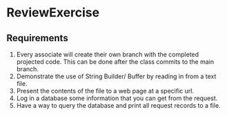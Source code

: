 # ReviewExercise

## Requirements

1. Every associate will create their own branch with the completed projected code. This can be done after the class commits to the main branch. 
2. Demonstrate the use of String Builder/ Buffer by reading in from a text file.
3. Present the contents of the file to a web page at a specific url. 
4. Log in a database some information that you can get from the request.
5. Have a way to query the database and print all request records to a file.
